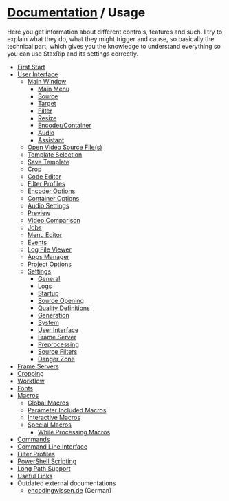 ﻿# [Documentation](../README.md) / Usage

Here you get information about different controls, features and such. I try to explain what they do, what they might trigger
and cause, so basically the technical part, which gives you the knowledge to understand everything
so you can use StaxRip and its settings correctly.

- [First Start](First-Start.md)
- [User Interface](User-Interface/README.md)
    - [Main Window](User-Interface/Main.md)
        - [Main Menu](User-Interface/Main.md#main-menu)
        - [Source](User-Interface/Main.md#source)
        - [Target](User-Interface/Main.md#target)
        - [Filter](User-Interface/Main.md#filter)
        - [Resize](User-Interface/Main.md#resize)
        - [Encoder/Container](User-Interface/Main.md#encodercontainer)
        - [Audio](User-Interface/Main.md#audio)
        - [Assistant](User-Interface/Main.md#assistant)
    - [Open Video Source File(s)](User-Interface/Opening.md)
    - [Template Selection](User-Interface/Template-Selection.md)
    - [Save Template](User-Interface/Save-Template.md)
    - [Crop](User-Interface/Crop.md)
    - [Code Editor](User-Interface/Code-Editor.md)
    - [Filter Profiles](User-Interface/Filter-Profiles.md)
    - [Encoder Options](User-Interface/Encoder-Options.md)
    - [Container Options](User-Interface/Container-Options.md)
    - [Audio Settings](User-Interface/Audio-Settings.md)
    - [Preview](User-Interface/Preview.md)
    - [Video Comparison](User-Interface/Video-Comparison.md)
    - [Jobs](User-Interface/Jobs.md)
    - [Menu Editor](User-Interface/Menu-Editor.md)
    - [Events](User-Interface/Events.md)
    - [Log File Viewer](User-Interface/Log-File-Viewer.md)
    - [Apps Manager](User-Interface/Apps-Manager.md)
    - [Project Options](User-Interface/Project-Options.md)
    - [Settings](User-Interface/Settings.md)
        - [General](User-Interface/Settings.md#general)
        - [Logs](User-Interface/Settings.md#logs)
        - [Startup](User-Interface/Settings.md#startup)
        - [Source Opening](User-Interface/Settings.md#source-opening)
        - [Quality Definitions](User-Interface/Settings.md#quality-definitions)
        - [Generation](User-Interface/Settings.md#generation)
        - [System](User-Interface/Settings.md#system)
        - [User Interface](User-Interface/Settings.md#user-interface)
        - [Frame Server](User-Interface/Settings.md#frameserver)
        - [Preprocessing](User-Interface/Settings.md#preprocessing)
        - [Source Filters](User-Interface/Settings.md#source-filters)
        - [Danger Zone](User-Interface/Settings.md#danger-zone)
- [Frame Servers](Frame-Servers.md)
- [Cropping](Cropping.md)
- [Workflow](Workflow/README.md)
- [Fonts](Fonts.md)
- [Macros](Macros.md)
    - [Global Macros](Macros.md#global-macros)
    - [Parameter Included Macros](Macros.md#parameter-included-macros)
    - [Interactive Macros](Macros.md#interactive-macros)
    - [Special Macros](Macros.md#special-macros)
        - [While Processing Macros](Macros.md#while-processing-macros)
- [Commands](Commands.md)
- [Command Line Interface](Command-Line-Interface.md)
- [Filter Profiles](Filter-Profiles.md)
- [PowerShell Scripting](PowerShell.md)
- [Long Path Support](Long-Path-Support.md)
- [Useful Links](Useful-Links.md)
- Outdated external documentations
    - [encodingwissen.de](https://encodingwissen.de/praxis/staxrip) (German)
